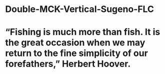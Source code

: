 # Double-MCK-Vertical-Sugeno-FLC
# “Fishing is much more than fish. It is the great occasion when we may return to the fine simplicity of our forefathers,” Herbert Hoover.
